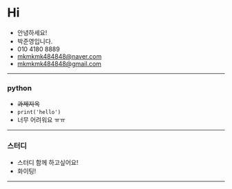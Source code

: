 # Hi
- 안녕하세요!
- 박준영입니다.
- 010 4180 8889
- mkmkmk484848@naver.com
- mkmkmk484848@gmail.com

---

### python
- ~~과제지옥~~ 
- `print('hello')`
- 너무 어려워요 ㅠㅠ

---

### 스터디
- 스터디 함께 하고싶어요!
- 화이팅!

---



